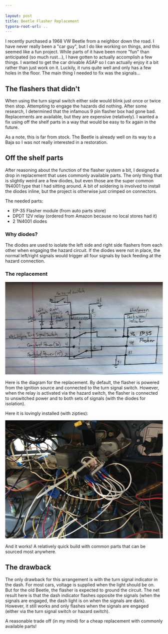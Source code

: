 ```yaml
---

layout: post
title: Beetle Flasher Replacement
typora-root-url: ..
---
```


I recently purchased a 1968 VW Beetle from a neighbor down the road. I have never really been a "car guy", but I do like working on things, and this seemed like a fun project. While parts of it have been more "fun" than anticipated (so much rust...), I have gotten to actually accomplish a few things. I wanted to get the car drivable ASAP so I can actually enjoy it a bit rather than just work on it. Luckily, it runs quite well and only has a few holes in the floor. The main thing I needed to fix was the signals...

## The flashers that didn't

When using the turn signal switch either side would blink just once or twice then stop. Attempting to engage the hazards did nothing. After some research, I determined that the infamous 9 pin flasher box had gone bad. Replacements are available, but they are expensive (relatively). I wanted a fix using off the shelf parts in a way that would be easy to fix again in the future. 

As a note, this is far from stock. The Beetle is already well on its way to a Baja so I was not really interested in a restoration.

## Off the shelf parts

After reasoning about the function of the flasher system a bit, I designed a drop in replacement that uses commonly available parts. The only thing that is slightly weird are a few diodes, but even those are the super common 1N4001 type that I had sitting around. A bit of soldering is involved to install the diodes inline, but the project is otherwise just crimped on connectors.

The needed parts:

* EP-35 Flasher module (from auto parts store)
* DPDT 12V relay (ordered from Amazon because no local stores had it)
* 2 1N4001 diodes

### Why diodes?

The diodes are used to isolate the left side and right side flashers from each other when engaging the hazard circuit. If the diodes were not in place, the normal left/right signals would trigger all four signals by back feeding at the hazard connection.

### The replacement

<img src="/assets/images/beetle/flasher_diagram.jpg" alt="flasher_diagram" style="zoom:50%;" />

Here is the diagram for the replacement. By default, the flasher is powered from the ignition source and connected to the turn signal switch. However, when the relay is activated via the hazard switch, the flasher is connected to unswitched power and to both sets of signals (with the diodes for isolation).

Here it is lovingly installed (with zipties):

<img src="/assets/images/beetle/flasher_installed.jpg" alt="flasher_installed" style="zoom:50%;" />

And it works! A relatively quick build with common parts that can be sourced most anywhere.

## The drawback

The only drawback for this arrangement is with the turn signal indicator in the dash. For most cars, voltage is supplied when the light should be on. But for the old Beetle, the flasher is expected to ground the circuit. The net result here is that the dash indicator flashes opposite the signals (when the signals are engaged, the dash light is on when the signals are dark). However, it still works and only flashes when the signals are engaged (either via the turn signal switch or hazard switch).

A reasonable trade off (in my mind) for a cheap replacement with commonly available parts!